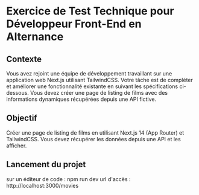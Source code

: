 # Exercice de Test Technique pour Développeur Front-End en Alternance
## Contexte
Vous avez rejoint une équipe de développement travaillant sur une application web Next.js utilisant TailwindCSS. 
Votre tâche est de compléter et améliorer une fonctionnalité existante en suivant les spécifications ci-dessous. 
Vous devez créer une page de listing de films avec des informations dynamiques récupérées depuis une API fictive.

## Objectif
Créer une page de listing de films en utilisant Next.js 14 (App Router) et TailwindCSS. 
Vous devez récupérer les données depuis une API et les afficher.

## Lancement du projet
sur un éditeur de code : npm run dev
url d'accès : http://localhost:3000/movies
